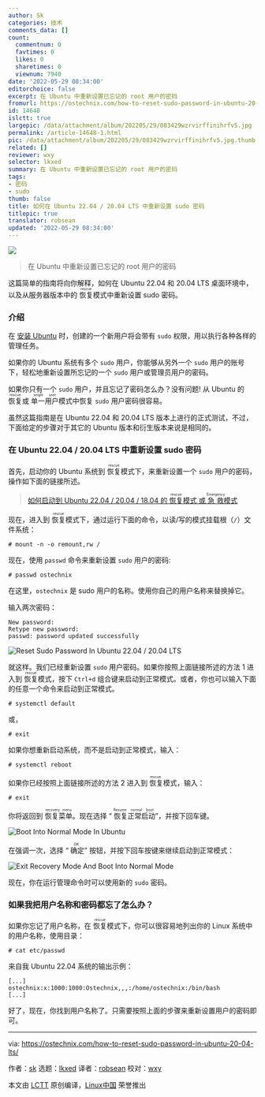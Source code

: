 ```yaml
---
author: Sk
categories: 技术
comments_data: []
count:
  commentnum: 0
  favtimes: 0
  likes: 0
  sharetimes: 0
  viewnum: 7940
date: '2022-05-29 08:34:00'
editorchoice: false
excerpt: 在 Ubuntu 中重新设置已忘记的 root 用户的密码
fromurl: https://ostechnix.com/how-to-reset-sudo-password-in-ubuntu-20-04-lts/
id: 14648
islctt: true
largepic: /data/attachment/album/202205/29/083429wzrvirffinihrfv5.jpg
permalink: /article-14648-1.html
pic: /data/attachment/album/202205/29/083429wzrvirffinihrfv5.jpg.thumb.jpg
related: []
reviewer: wxy
selector: lkxed
summary: 在 Ubuntu 中重新设置已忘记的 root 用户的密码
tags:
- 密码
- sudo
thumb: false
title: 如何在 Ubuntu 22.04 / 20.04 LTS 中重新设置 sudo 密码
titlepic: true
translator: robsean
updated: '2022-05-29 08:34:00'
---
```


![](/data/attachment/album/202205/29/083429wzrvirffinihrfv5.jpg)



> 
> 在 Ubuntu 中重新设置已忘记的 root 用户的密码
> 
> 
> 


这篇简单的指南将向你解释，如何在 Ubuntu 22.04 和 20.04 LTS 桌面环境中，以及从服务器版本中的 <ruby> 恢复 <rt>  rescue </rt></ruby> 模式中重新设置 sudo 密码。


### 介绍


在 [安装 Ubuntu](https://ostechnix.com/install-ubuntu-desktop/) 时，创建的一个新用户将会带有 `sudo` 权限，用以执行各种各样的管理任务。


如果你的 Ubuntu 系统有多个 `sudo` 用户，你能够从另外一个 `sudo` 用户的账号下，轻松地重新设置所忘记的一个 `sudo` 用户或管理员用户的密码。


如果你只有一个 `sudo` 用户，并且忘记了密码怎么办？没有问题! 从 Ubuntu 的 <ruby> 恢复 <rt>  rescue </rt></ruby> 或 <ruby> 单一用户 <rt>  single user </rt></ruby> 模式中恢复 `sudo` 用户密码很容易。


虽然这篇指南是在 Ubuntu 22.04 和 20.04 LTS 版本上进行的正式测试，不过，下面给定的步骤对于其它的 Ubuntu 版本和衍生版本来说是相同的。


### 在 Ubuntu 22.04 / 20.04 LTS 中重新设置 sudo 密码


首先，启动你的 Ubuntu 系统到 <ruby> 恢复 <rt>  rescue </rt></ruby> 模式下，来重新设置一个 `sudo` 用户的密码，操作如下面的链接所述。



> 
> [如何启动到 Ubuntu 22.04 / 20.04 / 18.04 的 <ruby> 恢复 <rt>  rescue </rt></ruby> 模式 或 <ruby> 急救 <rt>  Emergency </rt></ruby>模式](https://ostechnix.com/how-to-boot-into-rescue-mode-or-emergency-mode-in-ubuntu-18-04/)
> 
> 
> 


现在，进入到 <ruby> 恢复 <rt>  rescue </rt></ruby> 模式下，通过运行下面的命令，以读/写的模式挂载根（`/`）文件系统：



```
# mount -n -o remount,rw /

```

现在，使用 `passwd` 命令来重新设置 `sudo` 用户的密码:



```
# passwd ostechnix

```

在这里，`ostechnix` 是 sudo 用户的名称。使用你自己的用户名称来替换掉它。


输入两次密码：



```
New password:
Retype new password:
passwd: password updated successfully

```

![Reset Sudo Password In Ubuntu 22.04 / 20.04 LTS](/data/attachment/album/202205/29/083439kqf8ciky3n3rgfty.png)


就这样。我们已经重新设置 `sudo` 用户密码。如果你按照上面链接所述的方法 1 进入到 <ruby> 恢复 <rt>  rescue </rt></ruby> 模式，按下 `Ctrl+d` 组合键来启动到正常模式。或者，你也可以输入下面的任意一个命令来启动到正常模式。



```
# systemctl default

```

或，



```
# exit

```

如果你想重新启动系统，而不是启动到正常模式，输入：



```
# systemctl reboot

```

如果你已经按照上面链接所述的方法 2 进入到<ruby> 恢复 <rt>  rescue </rt></ruby> 模式，输入：



```
# exit

```

你将返回到 <ruby> 恢复菜单 <rt>  recovery menu </rt></ruby>。现在选择 “<ruby> 恢复正常启动 <rt>  Resume normal boot </rt></ruby>”，并按下回车键。


![Boot Into Normal Mode In Ubuntu](/data/attachment/album/202205/29/083440vftatmfc1uildpp1.png)


在强调一次，选择 “<ruby> 确定 <rt>  OK </rt></ruby>” 按钮，并按下回车按键来继续启动到正常模式：


![Exit Recovery Mode And Boot Into Normal Mode](/data/attachment/album/202205/29/083440yigcdd1v7cc7cgd1.png)


现在，你在运行管理命令时可以使用新的 `sudo` 密码。


### 如果我把用户名称和密码都忘了怎么办？


如果你忘记了用户名称，在 <ruby> 恢复 <rt>  rescue </rt></ruby> 模式下，你可以很容易地列出你的 Linux 系统中的用户名称，使用目录：



```
# cat etc/passwd

```

来自我 Ubuntu 22.04 系统的输出示例：



```
[...]
ostechnix:x:1000:1000:Ostechnix,,,:/home/ostechnix:/bin/bash
[...]

```

好了，现在，你找到用户名称了。只需要按照上面的步骤来重新设置用户的密码即可。




---


via: <https://ostechnix.com/how-to-reset-sudo-password-in-ubuntu-20-04-lts/>


作者：[sk](https://ostechnix.com/author/sk/) 选题：[lkxed](https://github.com/lkxed) 译者：[robsean](https://github.com/robsean) 校对：[wxy](https://github.com/wxy)


本文由 [LCTT](https://github.com/LCTT/TranslateProject) 原创编译，[Linux中国](https://linux.cn/) 荣誉推出